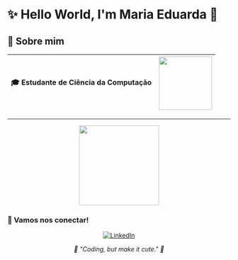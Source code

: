 # ✨ Hello World, I'm Maria Eduarda 💖

## 💅 Sobre mim

| 🎓 Estudante de Ciência da Computação | <img src="https://tenor.com/d0sRnBrq5Pn.gif" width="120"/> |
|--------------------------------------|------------------------------------------------------------|

---

<p align="center">
  <img height="180em" src="https://github-readme-stats.vercel.app/api?username=leehxd&show_icons=true&theme=radical&title_color=ff69b4&icon_color=ff69b4&text_color=ffffff&bg_color=0d1117" />
</p>

### 📱 Vamos nos conectar!

<p align="center">
  <a href="https://www.linkedin.com/in/maria-eduarda-vidal-66b95b354/">
    <img src="https://img.shields.io/badge/LinkedIn-FF69B4?style=for-the-badge&logo=linkedin&logoColor=white" alt="LinkedIn" />
  </a>
</p>

<p align="center"><em>💬 "Coding, but make it cute." 💋</em></p>
